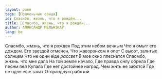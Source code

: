 ```yaml
---
layout: poem
tags: [Праменьчык сонца]
id: Спасибо, жизнь, что я рождён...
title: 🚧Спасибо, жизнь, что я рождён...
author: АЛЯКСАНДР МЕЛЬНІКАЎ
lang: be
---
```



Спасмбо, жмзнь, что я рожден Под зтнм небом вечным Что я омьгг его дождем. Его звездой отмечен, Что жаворонком я опет С высот, залнтых солнцем Что не однн еіде _рассвет_ В мое окно плеснется Спасмбо, жнзнь. что мне дала На той земле начало, Где правда снлу обрела Где песнм пел Купала Где нет достойнее наград. Чем жнть ее заботсй Где не однн еше закат Отпраэдную работой
